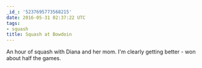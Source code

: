 ```yaml
---
_id_: '5237695773568215'
date: 2016-05-31 02:37:22 UTC
tags:
- squash
title: Squash at Bowdoin
---
```


An hour of squash with Diana and her mom. I'm clearly getting better - won about half the games.
